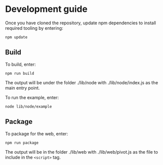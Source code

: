# Development guide
Once you have cloned the repository, update npm dependencies to install required tooling by entering:
```shell
npm update
```
## Build
To build, enter:
```shell
npm run build
```
The output will be under the folder ./lib/node with ./lib/node/index.js as the main entry point.

To run the example, enter:
```
node lib/node/example
```
## Package
To package for the web, enter:
```shell
npm run package
```
The output will be in the folder ./lib/web with ./lib/web/pivot.js as the file to include in the ```<script>``` tag.
